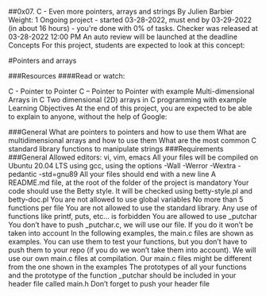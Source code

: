 ##0x07. C - Even more pointers, arrays and strings
 By Julien Barbier
 Weight: 1
 Ongoing project - started 03-28-2022, must end by 03-29-2022 (in about 16 hours) - you're done with 0% of tasks.
 Checker was released at 03-28-2022 12:00 PM
 An auto review will be launched at the deadline
Concepts
For this project, students are expected to look at this concept:

#Pointers and arrays


###Resources
####Read or watch:

C - Pointer to Pointer
C – Pointer to Pointer with example
Multi-dimensional Arrays in C
Two dimensional (2D) arrays in C programming with example
Learning Objectives
At the end of this project, you are expected to be able to explain to anyone, without the help of Google:

###General
What are pointers to pointers and how to use them
What are multidimensional arrays and how to use them
What are the most common C standard library functions to manipulate strings
###Requirements
###General
Allowed editors: vi, vim, emacs
All your files will be compiled on Ubuntu 20.04 LTS using gcc, using the options -Wall -Werror -Wextra -pedantic -std=gnu89
All your files should end with a new line
A README.md file, at the root of the folder of the project is mandatory
Your code should use the Betty style. It will be checked using betty-style.pl and betty-doc.pl
You are not allowed to use global variables
No more than 5 functions per file
You are not allowed to use the standard library. Any use of functions like printf, puts, etc… is forbidden
You are allowed to use _putchar
You don’t have to push _putchar.c, we will use our file. If you do it won’t be taken into account
In the following examples, the main.c files are shown as examples. You can use them to test your functions, but you don’t have to push them to your repo (if you do we won’t take them into account). We will use our own main.c files at compilation. Our main.c files might be different from the one shown in the examples
The prototypes of all your functions and the prototype of the function _putchar should be included in your header file called main.h
Don’t forget to push your header file
